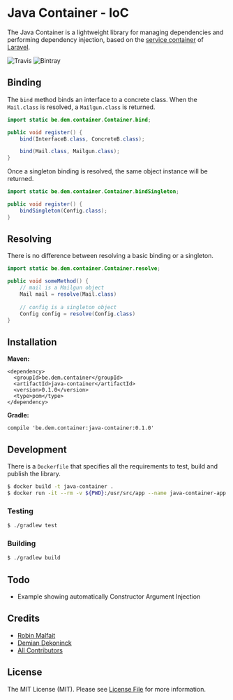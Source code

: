 # Java Container - IoC

The Java Container is a lightweight library for managing dependencies and performing dependency injection, based on the [service container](https://laravel.com/docs/master/container) of [Laravel](https://laravel.com/).

![Travis](https://img.shields.io/travis/DemianD/java-container.svg)
![Bintray](https://img.shields.io/bintray/v/demian/maven/java-container.svg)

## Binding

The `bind` method binds an interface to a concrete class. When the `Mail.class` is resolved, a `Mailgun.class` is returned.

```java
import static be.dem.container.Container.bind;

public void register() {
    bind(InterfaceB.class, ConcreteB.class);

    bind(Mail.class, Mailgun.class);
}
```

Once a singleton binding is resolved, the same object instance will be returned.

```java
import static be.dem.container.Container.bindSingleton;

public void register() {
    bindSingleton(Config.class);
}
```

## Resolving

There is no difference between resolving a basic binding or a singleton.

```java
import static be.dem.container.Container.resolve;

public void someMethod() {
    // mail is a Mailgun object
    Mail mail = resolve(Mail.class)
    
    // config is a singleton object
    Config config = resolve(Config.class)
}
```

## Installation

**Maven:**

```
<dependency>
  <groupId>be.dem.container</groupId>
  <artifactId>java-container</artifactId>
  <version>0.1.0</version>
  <type>pom</type>
</dependency>
```

**Gradle:**

```
compile 'be.dem.container:java-container:0.1.0'
```

## Development

There is a `Dockerfile` that specifies all the requirements to test, build and publish the library.

```bash
$ docker build -t java-container . 
$ docker run -it --rm -v ${PWD}:/usr/src/app --name java-container-app java-container
```

### Testing

```bash
$ ./gradlew test
```

### Building

```bash
$ ./gradlew build
```

## Todo

- Example showing automatically Constructor Argument Injection

## Credits

- [Robin Malfait](https://github.com/RobinMalfait)
- [Demian Dekoninck](https://github.com/DemianD)
- [All Contributors](../../contributors)

## License

The MIT License (MIT). Please see [License File](LICENSE.md) for more information.
